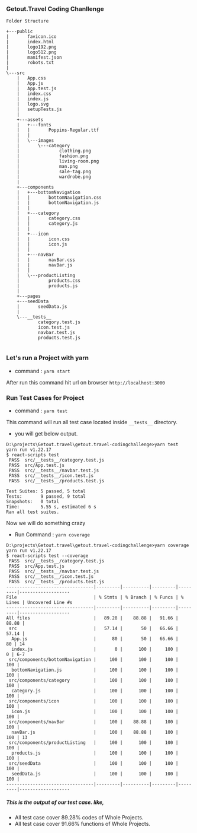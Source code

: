 ### Getout.Travel Coding Chanllenge

```Folder Structure```
```
+---public
|       favicon.ico
|       index.html
|       logo192.png
|       logo512.png
|       manifest.json
|       robots.txt
|       
\---src
    |   App.css
    |   App.js
    |   App.test.js
    |   index.css
    |   index.js
    |   logo.svg
    |   setupTests.js
    |   
    +---assets
    |   +---fonts
    |   |       Poppins-Regular.ttf
    |   |       
    |   \---images
    |       \---category
    |               clothing.png
    |               fashion.png
    |               living-room.png
    |               man.png
    |               sale-tag.png
    |               wardrobe.png
    |               
    +---components
    |   +---bottomNavigation
    |   |       bottomNavigation.css
    |   |       bottomNavigation.js
    |   |       
    |   +---category
    |   |       category.css
    |   |       category.js
    |   |       
    |   +---icon
    |   |       icon.css
    |   |       icon.js
    |   |       
    |   +---navBar
    |   |       navBar.css
    |   |       navBar.js
    |   |       
    |   \---productListing
    |           products.css
    |           products.js
    |           
    +---pages
    +---seedData
    |       seedData.js
    |       
    \---__tests__
            category.test.js
            icon.test.js
            navbar.test.js
            products.test.js
            
```

### Let's run a Project with yarn

- command : ```yarn start```

After run this command hit url on browser ```http://localhost:3000```

### Run Test Cases for Project

- command : ```yarn test```

This command will run all test case located inside ```__tests__``` directory.
- you will get below output.
```
D:\projects\Getout.travel\getout.travel-codingchallenge>yarn test
yarn run v1.22.17
$ react-scripts test
 PASS  src/__tests__/category.test.js
 PASS  src/App.test.js
 PASS  src/__tests__/navbar.test.js
 PASS  src/__tests__/icon.test.js
 PASS  src/__tests__/products.test.js

Test Suites: 5 passed, 5 total
Tests:       9 passed, 9 total
Snapshots:   0 total
Time:        5.55 s, estimated 6 s
Ran all test suites.
```

Now we will do something crazy

- Run Command : ```yarn coverage```

```
D:\projects\Getout.travel\getout.travel-codingchallenge>yarn coverage
yarn run v1.22.17
$ react-scripts test --coverage
 PASS  src/__tests__/category.test.js
 PASS  src/App.test.js
 PASS  src/__tests__/navbar.test.js
 PASS  src/__tests__/icon.test.js
 PASS  src/__tests__/products.test.js
---------------------------------|---------|----------|---------|---------|-------------------
File                             | % Stmts | % Branch | % Funcs | % Lines | Uncovered Line #s 
---------------------------------|---------|----------|---------|---------|-------------------
All files                        |   89.28 |    88.88 |   91.66 |   88.88 |                  
 src                             |   57.14 |       50 |   66.66 |   57.14 |                  
  App.js                         |      80 |       50 |   66.66 |      80 | 14               
  index.js                       |       0 |      100 |     100 |       0 | 6-7              
 src/components/bottomNavigation |     100 |      100 |     100 |     100 |                  
  bottomNavigation.js            |     100 |      100 |     100 |     100 |                  
 src/components/category         |     100 |      100 |     100 |     100 |                  
  category.js                    |     100 |      100 |     100 |     100 |                  
 src/components/icon             |     100 |      100 |     100 |     100 |                  
  icon.js                        |     100 |      100 |     100 |     100 |                  
 src/components/navBar           |     100 |    88.88 |     100 |     100 |                  
  navBar.js                      |     100 |    88.88 |     100 |     100 | 13               
 src/components/productListing   |     100 |      100 |     100 |     100 |                  
  products.js                    |     100 |      100 |     100 |     100 |                  
 src/seedData                    |     100 |      100 |     100 |     100 |                  
  seedData.js                    |     100 |      100 |     100 |     100 |                  
---------------------------------|---------|----------|---------|---------|-------------------

```

##### This is the output of our test case. like,
- All test case cover 89.28% codes of Whole Projects.
- All test case cover 91.66% functions of Whole Projects.
